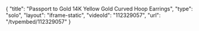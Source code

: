 {
    "title": "Passport to Gold 14K Yellow Gold Curved Hoop Earrings",
    "type": "solo",
    "layout": "iframe-static",
    "videoId": "112329057",
    "url": "\/tvpembed\/112329057"
}